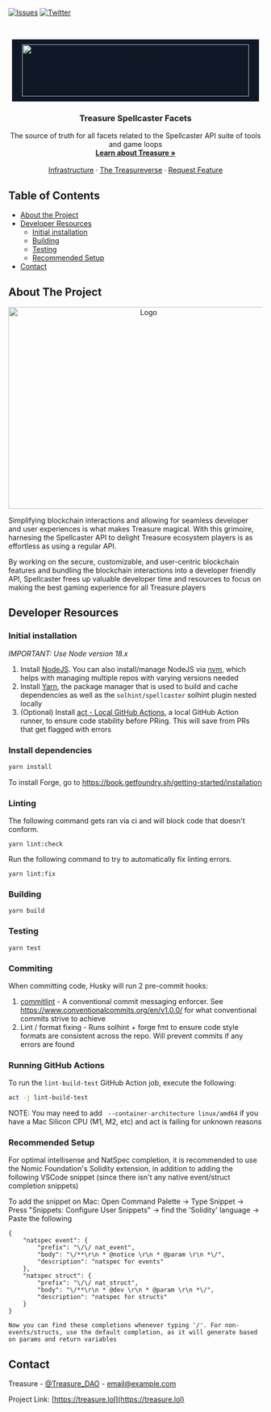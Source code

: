 <!--
*** I'm using markdown "reference style" links for readability.
*** Reference links are enclosed in brackets [ ] instead of parentheses ( ).
*** See the bottom of this document for the declaration of the reference variables
*** for contributors-url, forks-url, etc. This is an optional, concise syntax you may use.
*** https://www.markdownguide.org/basic-syntax/#reference-style-links
-->
[![Issues][issues-shield]][issues-url]
[![Twitter][twitter-shield]][twitter-url]



<!-- PROJECT LOGO -->
<br />
<p align="center">
  <a href="https://treasure.lol/">
    <img style="background-color: rgb(16 24 39); padding: 10px 20px" src="https://treasure.lol/build/_assets/logo-light-QKJXV52Z.png" alt="Logo" width="450" height="103">
  </a>

  <h3 align="center">Treasure Spellcaster Facets</h3>

  <p align="center">
    The source of truth for all facets related to the Spellcaster API suite of tools and game loops
    <br />
    <a href="https://treasure.lol/about"><strong>Learn about Treasure »</strong></a>
    <br />
    <br />
    <a href="https://treasure.lol/infrastructure">Infrastructure</a>
    ·
    <a href="https://treasure.lol/cartridges">The Treasureverse</a>
    ·
    <a href="https://github.com/othneildrew/Best-README-Template/issues">Request Feature</a>
  </p>
</p>



<!-- TABLE OF CONTENTS -->
## Table of Contents

* [About the Project](#about-the-project)
* [Developer Resources](#developer-resources)
  * [Initial installation](#initial-installation)
  * [Building](#building)
  * [Testing](#testing)
  * [Recommended Setup](#recommended-setup)
* [Contact](#contact)



<!-- ABOUT THE PROJECT -->
## About The Project

<p align="center">
    <a href="https://treasure.lol/">
        <img src="https://treasure.lol/build/_assets/hero-ZQWGLR62.png" alt="Logo" width="540" height="400">
    </a>
</p>

Simplifying blockchain interactions and allowing for seamless developer and user experiences is what makes Treasure magical. With this grimoire, harnesing the Spellcaster API to delight Treasure ecosystem players is as effortless as using a regular API.

By working on the secure, customizable, and user-centric blockchain features and bundling the blockchain interactions into a developer friendly API, Spellcaster frees up valuable developer time and resources to focus on making the best gaming experience for all Treasure players

<!-- DEVELOPER RESOURCES -->
## Developer Resources

### Initial installation
*IMPORTANT: Use Node version 18.x*
1. Install [NodeJS](https://nodejs.org/en/download/package-manager/). You can also install/manage NodeJS via [nvm](https://nodejs.org/en/download/package-manager/#nvm), which helps with managing multiple repos with varying versions needed
2. Install [Yarn](https://yarnpkg.com/getting-started/install), the package manager that is used to build and cache dependencies as well as the `solhint/spellcaster` solhint plugin nested locally
3. (Optional) Install [act - Local GitHub Actions](https://github.com/nektos/act#installation), a local GitHub Action runner, to ensure code stability before PRing. This will save from PRs that get flagged with errors

### Install dependencies
```sh
yarn install
```

To install Forge, go to https://book.getfoundry.sh/getting-started/installation

### Linting
The following command gets ran via ci and will block code that doesn't conform.
```
yarn lint:check
```
Run the following command to try to automatically fix linting errors.
```
yarn lint:fix
```

### Building
```
yarn build
```

### Testing
```
yarn test
```

### Commiting
When committing code, Husky will run 2 pre-commit hooks:
1. [commitlint](https://github.com/conventional-changelog/commitlint) - A conventional commit messaging enforcer. See https://www.conventionalcommits.org/en/v1.0.0/ for what conventional commits strive to achieve
2. Lint / format fixing - Runs solhint + forge fmt to ensure code style formats are consistent across the repo. Will prevent commits if any errors are found

### Running GitHub Actions
To run the `lint-build-test` GitHub Action job, execute the following:
```sh
act -j lint-build-test 
```
NOTE: You may need to add ` --container-architecture linux/amd64` if you have a Mac Silicon CPU (M1, M2, etc) and act is failing for unknown reasons

### Recommended Setup
For optimal intellisense and NatSpec completion, it is recommended to use the Nomic Foundation's Solidity extension, in addition to adding the following VSCode snippet (since there isn't any native event/struct completion snippets)

To add the snippet on Mac: Open Command Palette -> Type Snippet -> Press "Snippets: Configure User Snippets" -> find the 'Solidity' language -> Paste the following
```
{
	"natspec event": {
		"prefix": "\/\/ nat_event",
		"body": "\/**\r\n * @notice \r\n * @param \r\n *\/",
		"description": "natspec for events"
	},
	"natspec struct": {
		"prefix": "\/\/ nat_struct",
		"body": "\/**\r\n * @dev \r\n * @param \r\n *\/",
		"description": "natspec for structs"
	}
}

Now you can find these completions whenever typing '/'. For non-events/structs, use the default completion, as it will generate based on params and return variables
```

<!-- CONTACT -->
## Contact

Treasure - [@Treasure_DAO](https://twitter.com/Treasure_DAO) - email@example.com

Project Link: [https://treasure.lol](https://treasure.lol)

<!-- MARKDOWN LINKS & IMAGES -->
<!-- https://www.markdownguide.org/basic-syntax/#reference-style-links -->
[issues-shield]: https://img.shields.io/github/issues/TreasureProject/interoperability
[issues-url]: https://github.com/TreasureProject/interoperability/issues
[twitter-shield]: https://img.shields.io/twitter/follow/Treasure_DAO?style=social
[twitter-url]: https://twitter.com/intent/follow?screen_name=Treasure_DAO
[product-screenshot]: https://treasure.lol/build/_assets/hero-ZQWGLR62.png
